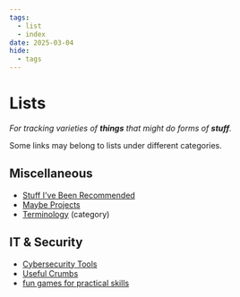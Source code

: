 ```yaml
---
tags:
  - list
  - index
date: 2025-03-04
hide:
  - tags
---
```

# Lists
*For tracking varieties of **things** that might do forms of **stuff**.*

Some links may belong to lists under different categories.

## Miscellaneous

- [Stuff I've Been Recommended](Stuff%20I've%20Been%20Recommended.md)
- [Maybe Projects](Maybe%20Projects.md)
- [Terminology](../Terminology/index.md) (category)

## IT & Security

- [Cybersecurity Tools](Cybersecurity%20Tools.md)
- [Useful Crumbs](../Unsorted/Useful%20Crumbs.md)
- [fun games for practical skills](fun%20games%20for%20practical%20skills.md)